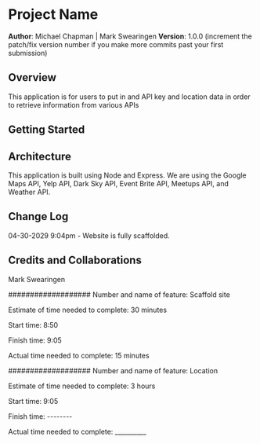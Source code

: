# Project Name

**Author**: Michael Chapman | Mark Swearingen
**Version**: 1.0.0 (increment the patch/fix version number if you make more commits past your first submission)

## Overview
This application is for users to put in and API key and location data in order to retrieve information from various APIs

## Getting Started
<!-- What are the steps that a user must take in order to build this app on their own machine and get it running? -->

## Architecture
This application is built using Node and Express. We are using the Google Maps API, Yelp API, Dark Sky API, Event Brite API, Meetups API, and Weather API.

## Change Log
04-30-2029 9:04pm - Website is fully scaffolded.

## Credits and Collaborations
Mark Swearingen

###################
Number and name of feature: Scaffold site

Estimate of time needed to complete: 30 minutes

Start time: 8:50

Finish time: 9:05

Actual time needed to complete: 15 minutes

###################
Number and name of feature: Location

Estimate of time needed to complete: 3 hours

Start time: 9:05

Finish time: --------

Actual time needed to complete: __________